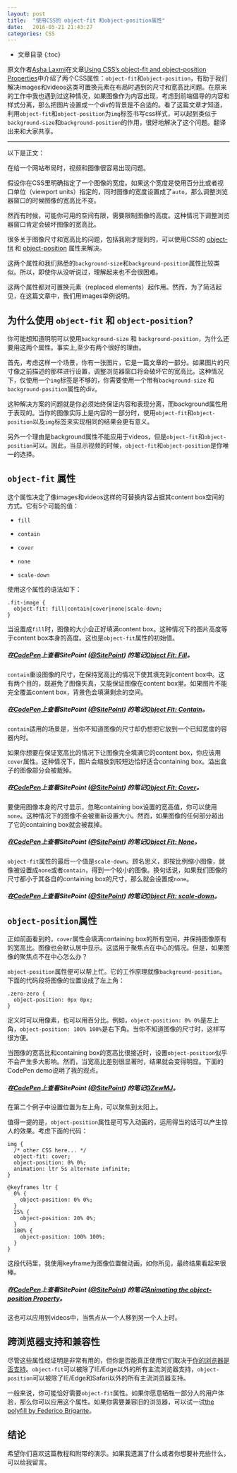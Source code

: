 ```yaml
---
layout: post
title:  "使用CSS的 object-fit 和object-position属性"
date:   2016-05-21 21:43:27
categories: CSS
---
```


* 文章目录
{:toc}

原文作者[Asha Laxmi](https://www.sitepoint.com/author/alaxmi/)在文章[Using CSS’s object-fit and object-position Properties](https://www.sitepoint.com/using-css-object-fit-object-position-properties/)中介绍了两个CSS属性：`object-fit`和`object-position`，有助于我们解决images和videos这类可置换元素在布局时遇到的尺寸和宽高比问题。在原来的工作中我也遇到过这种情况，如果图像作为内容出现，考虑到前端倡导的内容和样式分离，那么把图片设置成一个div的背景是不合适的。看了这篇文章才知道，利用`object-fit`和`object-position`为`img`标签书写css样式，可以起到类似于`background-size`和`background-position`的作用，很好地解决了这个问题。翻译出来和大家共享。

------------
以下是正文：

在给一个网站布局时，视频和图像很容易出现问题。

假设你在CSS里明确指定了一个图像的宽度。如果这个宽度是使用百分比或者视口单位（viewport units）指定的，同时图像的宽度设置成了`auto`，那么调整浏览器窗口的时候图像的宽高比不变。

然而有时候，可能你可用的空间有限，需要限制图像的高度。这种情况下调整浏览器窗口肯定会破坏图像的宽高比。

很多关于图像尺寸和宽高比的问题，包括我刚才提到的，可以使用CSS的 [object-fit](https://www.w3.org/TR/css3-images/#object-fit) 和 [object-position](https://www.w3.org/TR/css3-images/#object-position) 属性来解决。

这两个属性和我们熟悉的`background-size`和`background-position`属性比较类似。所以，即使你从没听说过，理解起来也不会很困难。

这两个属性都对可置换元素（replaced elements）起作用。然而，为了简洁起见，在这篇文章中，我们用images举例说明。

## 为什么使用 `object-fit` 和 `object-position`?

你可能想知道明明可以使用`background-size` 和 `background-position`，为什么还要用这两个属性。事实上,至少有两个很好的理由。

首先，考虑这样一个场景，你有一张图片，它是一篇文章的一部分。如果图片的尺寸像之前描述的那样进行设置，调整浏览器窗口将会破坏它的宽高比。这种情况下，仅使用一个`img`标签是不够的，你需要使用一个带有`background-size` 和 `background-position`属性的div。

这种解决方案的问题就是你必须始终保证内容和表现分离，而background属性用于表现的。当你的图像实际上是内容的一部分时，使用`object-fit`和`object-position`以及`img`标签来实现相同的结果会更有意义。

另外一个理由是background属性不能应用于videos，但是`object-fit`和`object-position`可以。因此，当显示视频的时候，`object-fit`和`object-position`是你唯一的选择。

## `object-fit` 属性

这个属性决定了像images和videos这样的可替换内容占据其content box空间的方式。它有5个可能的值：

-   `fill`

-    `contain`

-    `cover`

-    `none`

-    `scale-down`

使用这个属性的语法如下：

```
.fit-image {
  object-fit: fill|contain|cover|none|scale-down;
}
```

当设置成`fill`时，图像的大小会正好填满content box。这种情况下的图片高度等于content box本身的高度。这也是`object-fit`属性的初始值。

##### 在[CodePen](http://codepen.io)上查看SitePoint ([@SitePoint](http://codepen.io/SitePoint)) 的笔记[Object Fit: Fill](http://codepen.io/SitePoint/pen/BKbGZz/)。

`contain`重设图像的尺寸，在保持宽高比的情况下使其填充到content box中。这有两个目的，既避免了图像失真，又能保证图像在content box里。如果图片不能完全覆盖content box，背景色会填满剩余的空间。

##### 在[CodePen](http://codepen.io)上查看SitePoint ([@SitePoint](http://codepen.io/SitePoint)) 的笔记[Object Fit: Contain](http://codepen.io/SitePoint/pen/zqbMzL/)。

`contain`适用的场景是，当你不知道图像的尺寸却仍想把它放到一个已知宽度的容器内时。

如果你想要在保证宽高比的情况下让图像完全填满它的content box，你应该用 `cover`属性。这种情况下，图片会缩放到较短边恰好适合containing box。溢出盒子的图像部分会被裁掉。

##### 在[CodePen](http://codepen.io)上查看SitePoint ([@SitePoint](http://codepen.io/SitePoint)) 的笔记[Object Fit: Cover](http://codepen.io/SitePoint/pen/GZewvJ/)。

要使用图像本身的尺寸显示，忽略containing box设置的宽高值，你可以使用`none`。这种情况下的图像不会被重新设置大小。然而，如果图像的任何部分超出了它的containing box就会被裁掉。

##### 在[CodePen](http://codepen.io)上查看SitePoint ([@SitePoint](http://codepen.io/SitePoint)) 的笔记[Object Fit: None](http://codepen.io/SitePoint/pen/yOwQoP/)。

`object-fit`属性的最后一个值是`scale-down`。顾名思义，即按比例缩小图像，就像被设置成`none`或者`contain`，得到一个较小的图像。换句话说，如果我们图像的尺寸都小于其各自的containing box的尺寸，那么就会设置成`none`。

##### 在[CodePen](http://codepen.io)上查看SitePoint ([@SitePoint](http://codepen.io/SitePoint)) 的笔记[Object Fit: scale-down](http://codepen.io/SitePoint/pen/aNMQyR/)。

## `object-position`属性

正如前面看到的，`cover`属性会填满containing box的所有空间，并保持图像原有的宽高比。图像也会默认居中显示。这适用于聚焦点在中心的情况。但是，如果图像的聚焦点不在中心怎么办？

`object-position`属性便可以帮上忙。它的工作原理就像`background-position`。下面的代码段将图像的位置设成了左上角：

```
.zero-zero {
  object-position: 0px 0px;
}
```

定义时可以用像素，也可以用百分比。例如，`object-position: 0% 0%`是左上角，`object-position: 100% 100%`是右下角。当你不知道图像的尺寸时，这样写很方便。

当图像的宽高比和containing box的宽高比很接近时，设置`object-position`似乎不会产生多大影响。然而，当宽高比差别很显著时，结果就会变得明显。下面的CodePen demo说明了我的观点。

##### 在[CodePen](http://codepen.io)上查看SitePoint ([@SitePoint](http://codepen.io/SitePoint)) 的笔记[GZewMJ](http://codepen.io/SitePoint/pen/GZewMJ/)。

在第二个例子中设置位置为左上角，可以聚焦到太阳上。

值得一提的是，`object-position`属性是可写入动画的，运用得当的话可以产生惊人的效果。考虑下面的代码：

```
img {
  /* other CSS here... */
  object-fit: cover;
  object-position: 0% 0%;
  animation: ltr 5s alternate infinite;
}  

@keyframes ltr {
  0% {
    object-position: 0% 0%;
  }
  25% {
    object-position: 20% 0%;
  }
  100% {
    object-position: 100% 100%;
  }
}
```

这段代码里，我使用keyframe为图像位置做动画，如你所见，最终结果看起来很棒。

##### 在[CodePen](http://codepen.io)上查看SitePoint ([@SitePoint](http://codepen.io/SitePoint)) 的笔记[Animating the object-position Property](http://codepen.io/SitePoint/pen/MyxzEr/)。

这也可以应用到videos中，当焦点从一个人移到另一个人上时。

## 跨浏览器支持和兼容性

尽管这些属性经证明是非常有用的，但你是否能真正使用它们取决于[你的浏览器是否支持](http://caniuse.com/#feat=object-fit)。`object-fit`可以被除了IE/Edge以外的所有主流浏览器支持，`object-position`可以被除了IE/Edge和Safari以外的所有主流浏览器支持。

一般来说，你可能恰好需要`object-fit`属性。如果你愿意牺牲一部分人的用户体验，那么你可以应用这个属性。如果你需要兼容旧的浏览器，可以试一试[the polyfill by Federico Brigante](https://github.com/bfred-it/object-fit-images)。

## 结论

希望你们喜欢这篇教程和附带的演示。如果我遗漏了什么或者你想要补充些什么，可以给我留言。